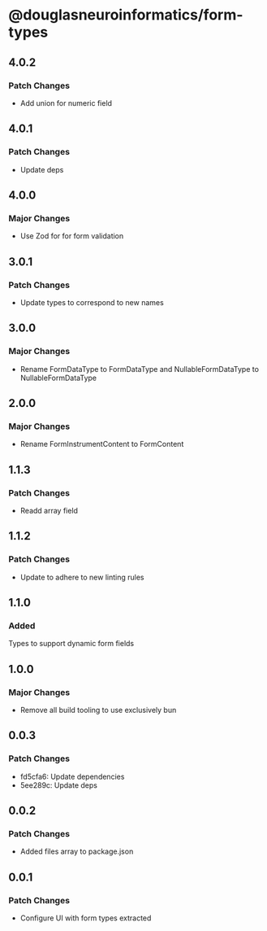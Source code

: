 # @douglasneuroinformatics/form-types

## 4.0.2

### Patch Changes

- Add union for numeric field

## 4.0.1

### Patch Changes

- Update deps

## 4.0.0

### Major Changes

- Use Zod for for form validation

## 3.0.1

### Patch Changes

- Update types to correspond to new names

## 3.0.0

### Major Changes

- Rename FormDataType to FormDataType and NullableFormDataType to NullableFormDataType

## 2.0.0

### Major Changes

- Rename FormInstrumentContent to FormContent

## 1.1.3

### Patch Changes

- Readd array field

## 1.1.2

### Patch Changes

- Update to adhere to new linting rules

## 1.1.0

### Added

Types to support dynamic form fields

## 1.0.0

### Major Changes

- Remove all build tooling to use exclusively bun

## 0.0.3

### Patch Changes

- fd5cfa6: Update dependencies
- 5ee289c: Update deps

## 0.0.2

### Patch Changes

- Added files array to package.json

## 0.0.1

### Patch Changes

- Configure UI with form types extracted
